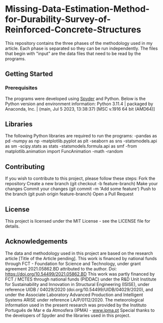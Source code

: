 # Missing-Data-Estimation-Method-for-Durability-Survey-of-Reinforced-Concrete-Structures
This repository contains the three phases of the methodology used in my article. Each phase is separated so they can be run independently. The files that begin with "input" are the data files that need to be read by the programs.

## Getting Started

### Prerequisites

The programs were developed using [Spyder](https://www.spyder-ide.org/) and Python. Below is the Python version and environment information:
Python 3.11.4 | packaged by Anaconda, Inc. | (main, Jul 5 2023, 13:38:37) [MSC v.1916 64 bit (AMD64)]

## Libraries
The following Python libraries are required to run the programs:
-pandas as pd
-numpy as np
-matplotlib.pyplot as plt
-seaborn as sns
-statsmodels.api as sm
-scipy.stats as stats
-statsmodels.formula.api as smf
-from matplotlib.animation import FuncAnimation
-math
-random

## Contributing
If you wish to contribute to this project, please follow these steps:
Fork the repository
Create a new branch (git checkout -b feature-branch)
Make your changes
Commit your changes (git commit -m 'Add some feature')
Push to the branch (git push origin feature-branch)
Open a Pull Request

## License
This project is licensed under the MIT License - see the LICENSE file for details.

## Acknowledgements
The data and methodology used in this project are based on the research article [Title of the Article pending].
This work is financed by national funds through FCT - Foundation for Science and Technology, under grant agreement 2021.05862.BD attributed to the author. Doi: https://doi.org/10.54499/2021.05862.BD
This work was partly financed by FCT / MCTES through national funds (PIDDAC) under the R&D Unit Institute for Sustainability and Innovation in Structural Engineering (ISISE), under reference UIDB / 04029/2020 (doi.org/10.54499/UIDB/04029/2020), and under the Associate Laboratory Advanced Production and Intelligent Systems ARISE under reference LA/P/0112/2020.
The meteorological information used in the present research was provided by the Instituto Português de Mar e da Atmosfera (IPMA) - www.ipma.pt 
Special thanks to the developers of Spyder and the libraries used in this project.

